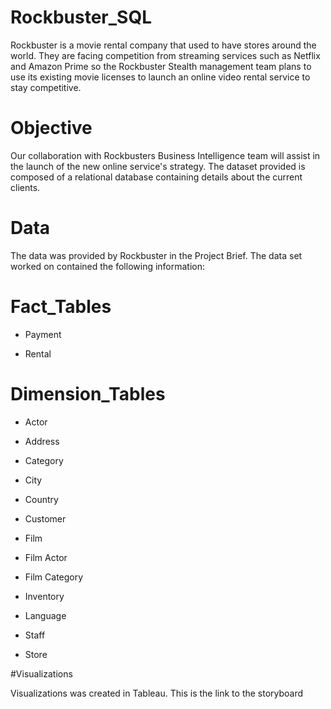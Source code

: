 # Rockbuster_SQL
Rockbuster is a movie rental company that used to have stores around the world. They are facing competition from streaming services such as Netflix and Amazon Prime so the Rockbuster Stealth management team plans to use its existing movie licenses to launch an online video rental service to stay competitive.
# Objective
Our collaboration with Rockbusters Business Intelligence team will assist in the launch of the new online service's strategy. The dataset provided is composed of a relational database containing details about the current clients.
# Data
The data was provided by Rockbuster in the Project Brief. The data set worked on contained the following information:

# Fact_Tables

+ Payment

+ Rental

# Dimension_Tables

+ Actor

+ Address

+ Category

+ City

+ Country

+ Customer

+ Film

+ Film Actor

+ Film Category

+ Inventory

+ Language

+ Staff

+ Store

#Visualizations

Visualizations was created in Tableau. This is the link to the storyboard

